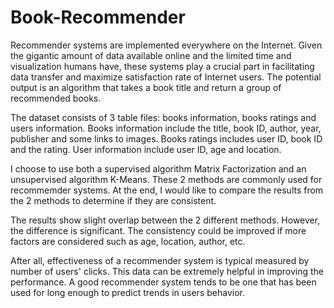 # Book-Recommender

Recommender systems are implemented everywhere on the Internet. Given the gigantic amount of data available online and the limited time and visualization humans have, these systems play a crucial part in facilitating data transfer and maximize satisfaction rate of Internet users. The potential output is an algorithm that takes a book title and return a group of recommended books.

The dataset consists of 3 table files: books information, books ratings and users information. Books information include the title, book ID, author, year, publisher and some links to images. Books ratings includes user ID, book ID and the rating. User information include user ID, age and location.

I choose to use both a supervised algorithm Matrix Factorization and an unsupervised algorithm K-Means. These 2 methods are commonly used for recommemder systems. At the end, I would like to compare the results from the 2 methods to determine if they are consistent.

The results show slight overlap between the 2 different methods. However, the difference is significant. The consistency could be improved if more factors are considered such as age, location, author, etc.

After all, effectiveness of a recommender system is typical measured by number of users' clicks. This data can be extremely helpful in improving the performance. A good recommender system tends to be one that has been used for long enough to predict trends in users behavior.
